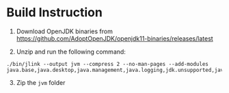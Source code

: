 # Build Instruction

1. Download OpenJDK binaries from https://github.com/AdoptOpenJDK/openjdk11-binaries/releases/latest

2. Unzip and run the following command:

```
./bin/jlink --output jvm --compress 2 --no-man-pages --add-modules java.base,java.desktop,java.management,java.logging,jdk.unsupported,java.naming
```

3. Zip the `jvm` folder
